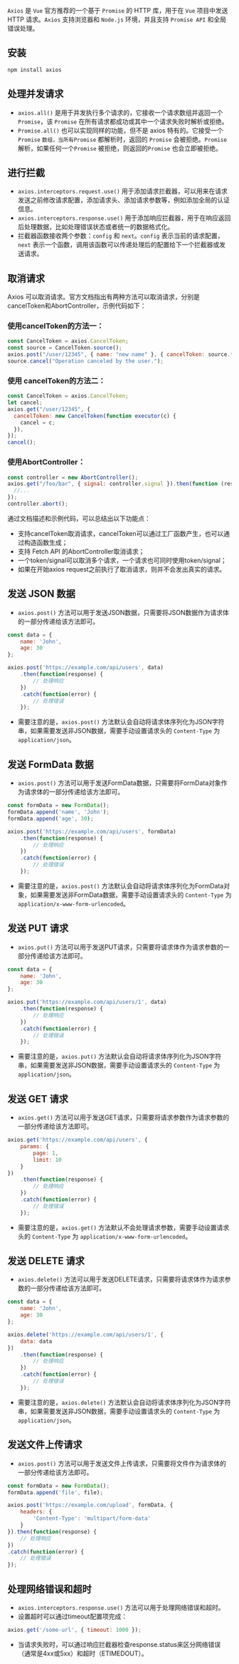 `Axios` 是 `Vue` 官方推荐的一个基于 `Promise` 的 HTTP 库，用于在 `Vue` 项目中发送 HTTP 请求。`Axios` 支持浏览器和 `Node.js` 环境，并且支持 `Promise API` 和全局错误处理。

## 安装
```bash
npm install axios
```

## 处理并发请求
* `axios.all()` 是用于并发执行多个请求的，它接收一个请求数组并返回一个`Promise`，该 `Promise` 在所有请求都成功或其中一个请求失败时解析或拒绝。
* `Promise.all()` 也可以实现同样的功能，但不是 axios 特有的。它接受一个 `Promise` `数组，当所有Promise` 都解析时，返回的 `Promise` 会被拒绝。`Promise` 解析，如果任何一个`Promise` 被拒绝，则返回的`Promise` 也会立即被拒绝。
  
## 进行拦截
* `axios.interceptors.request.use()` 用于添加请求拦截器，可以用来在请求发送之前修改请求配置，添加请求头、添加请求参数等，例如添加全局的认证信息。
* `axios.interceptors.response.use()` 用于添加响应拦截器，用于在响应返回后处理数据，比如处理错误状态或者统一的数据格式化。
* 拦截器函数接收两个参数：`config` 和 `next`。`config` 表示当前的请求配置，`next` 表示一个函数，调用该函数可以传递处理后的配置给下一个拦截器或发送请求。
  
## 取消请求
Axios 可以取消请求。官方文档指出有两种方法可以取消请求，分别是cancelToken和AbortController，示例代码如下：
### 使用cancelToken的方法一：
```js
const CancelToken = axios.CancelToken;
const source = CancelToken.source();
axios.post("/user/12345", { name: "new name" }, { cancelToken: source.token });
source.cancel("Operation canceled by the user.");
```
### 使用 cancelToken的方法二：
```js
const CancelToken = axios.CancelToken;
let cancel;
axios.get("/user/12345", {
  cancelToken: new CancelToken(function executor(c) {
    cancel = c;
  }),
});
cancel();
```

### 使用AbortController：
```js
const controller = new AbortController();
axios.get("/foo/bar", { signal: controller.signal }).then(function (response) {
  //...
});
controller.abort();
```
通过文档描述和示例代码，可以总结出以下功能点：
* 支持cancelToken取消请求，cancelToken可以通过工厂函数产生，也可以通过构造函数生成；
* 支持 Fetch API 的AbortController取消请求；
* 一个token/signal可以取消多个请求，一个请求也可同时使用token/signal；
* 如果在开始axios request之前执行了取消请求，则并不会发出真实的请求。

## 发送 JSON 数据
* `axios.post()` 方法可以用于发送JSON数据，只需要将JSON数据作为请求体的一部分传递给该方法即可。
```js
const data = {
    name: 'John',
    age: 30
};

axios.post('https://example.com/api/users', data)
    .then(function(response) {
        // 处理响应
    })
    .catch(function(error) {
        // 处理错误
    });
```
* 需要注意的是，`axios.post()` 方法默认会自动将请求体序列化为JSON字符串，如果需要发送非JSON数据，需要手动设置请求头的 `Content-Type` 为 `application/json`。
  
## 发送 FormData 数据
* `axios.post()` 方法可以用于发送FormData数据，只需要将FormData对象作为请求体的一部分传递给该方法即可。
```js
const formData = new FormData();
formData.append('name', 'John');
formData.append('age', 30);

axios.post('https://example.com/api/users', formData)
    .then(function(response) {
        // 处理响应
    })
    .catch(function(error) {
        // 处理错误
    });
```
* 需要注意的是，`axios.post()` 方法默认会自动将请求体序列化为FormData对象，如果需要发送非FormData数据，需要手动设置请求头的 `Content-Type` 为 `application/x-www-form-urlencoded`。
  
## 发送 PUT 请求
* `axios.put()` 方法可以用于发送PUT请求，只需要将请求体作为请求参数的一部分传递给该方法即可。
```js
const data = {
    name: 'John',
    age: 30
};

axios.put('https://example.com/api/users/1', data)
    .then(function(response) {
        // 处理响应
    })
    .catch(function(error) {
        // 处理错误
    });
```
* 需要注意的是，`axios.put()` 方法默认会自动将请求体序列化为JSON字符串，如果需要发送非JSON数据，需要手动设置请求头的 `Content-Type` 为 `application/json`。
  
## 发送 GET 请求
* `axios.get()` 方法可以用于发送GET请求，只需要将请求参数作为请求参数的一部分传递给该方法即可。
```js
axios.get('https://example.com/api/users', {
    params: {
        page: 1,
        limit: 10
    }
})
    .then(function(response) {
        // 处理响应
    })
    .catch(function(error) {
        // 处理错误
    });
```
    
* 需要注意的是，`axios.get()` 方法默认不会处理请求参数，需要手动设置请求头的 `Content-Type` 为 `application/x-www-form-urlencoded`。


## 发送 DELETE 请求
* `axios.delete()` 方法可以用于发送DELETE请求，只需要将请求体作为请求参数的一部分传递给该方法即可。
```js
const data = {
    name: 'John',
    age: 30
};

axios.delete('https://example.com/api/users/1', {
    data: data
})
    .then(function(response) {
        // 处理响应
    })
    .catch(function(error) {
        // 处理错误
    });
```
    
* 需要注意的是，`axios.delete()` 方法默认会自动将请求体序列化为JSON字符串，如果需要发送非JSON数据，需要手动设置请求头的 `Content-Type` 为 `application/json`。
  
## 发送文件上传请求
* `axios.post()` 方法可以用于发送文件上传请求，只需要将文件作为请求体的一部分传递给该方法即可。
```js
const formData = new FormData();
formData.append('file', file);

axios.post('https://example.com/upload', formData, {
    headers: {
        'Content-Type': 'multipart/form-data'
    }
}).then(function(response) {
    // 处理响应
})
.catch(function(error) {
    // 处理错误
});
```

## 处理网络错误和超时
* `axios.interceptors.response.use()` 方法可以用于处理网络错误和超时。
* 设置超时可以通过timeout配置项完成：
```js
axios.get('/some-url', { timeout: 1000 });
```
* 当请求失败时，可以通过响应拦截器检查response.status来区分网络错误（通常是4xx或5xx）和超时（ETIMEDOUT）。
